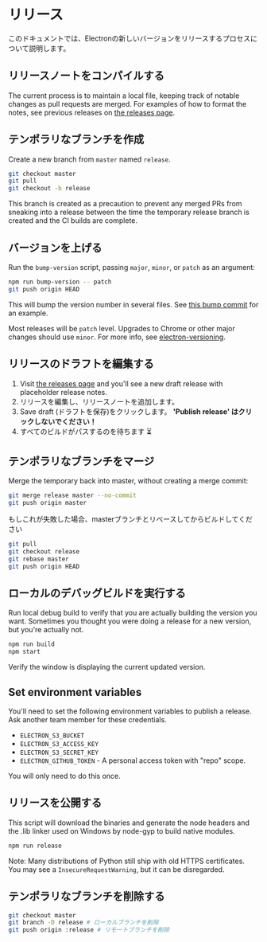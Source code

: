 # リリース

このドキュメントでは、Electronの新しいバージョンをリリースするプロセスについて説明します。

## リリースノートをコンパイルする

The current process is to maintain a local file, keeping track of notable changes as pull requests are merged. For examples of how to format the notes, see previous releases on [the releases page](https://github.com/electron/electron/releases).

## テンポラリなブランチを作成

Create a new branch from `master` named `release`.

```sh
git checkout master
git pull
git checkout -b release
```

This branch is created as a precaution to prevent any merged PRs from sneaking into a release between the time the temporary release branch is created and the CI builds are complete.

## バージョンを上げる

Run the `bump-version` script, passing `major`, `minor`, or `patch` as an argument:

```sh
npm run bump-version -- patch
git push origin HEAD
```

This will bump the version number in several files. See [this bump commit](https://github.com/electron/electron/commit/78ec1b8f89b3886b856377a1756a51617bc33f5a) for an example.

Most releases will be `patch` level. Upgrades to Chrome or other major changes should use `minor`. For more info, see [electron-versioning](/docs/tutorial/electron-versioning.md).

## リリースのドラフトを編集する

1. Visit [the releases page](https://github.com/electron/electron/releases) and you'll see a new draft release with placeholder release notes.
2. リリースを編集し、リリースノートを追加します。
3. Save draft (ドラフトを保存)をクリックします。 **'Publish release' はクリックしないでください！**
4. すべてのビルドがパスするのを待ちます :hourglass_flowing_sand:

## テンポラリなブランチをマージ

Merge the temporary back into master, without creating a merge commit:

```sh
git merge release master --no-commit
git push origin master
```

もしこれが失敗した場合、masterブランチとリベースしてからビルドしてください

```sh
git pull
git checkout release
git rebase master
git push origin HEAD
```

## ローカルのデバッグビルドを実行する

Run local debug build to verify that you are actually building the version you want. Sometimes you thought you were doing a release for a new version, but you're actually not.

```sh
npm run build
npm start
```

Verify the window is displaying the current updated version.

## Set environment variables

You'll need to set the following environment variables to publish a release. Ask another team member for these credentials.

- `ELECTRON_S3_BUCKET`
- `ELECTRON_S3_ACCESS_KEY`
- `ELECTRON_S3_SECRET_KEY`
- `ELECTRON_GITHUB_TOKEN` - A personal access token with "repo" scope.

You will only need to do this once.

## リリースを公開する

This script will download the binaries and generate the node headers and the .lib linker used on Windows by node-gyp to build native modules.

```sh
npm run release
```

Note: Many distributions of Python still ship with old HTTPS certificates. You may see a `InsecureRequestWarning`, but it can be disregarded.

## テンポラリなブランチを削除する

```sh
git checkout master
git branch -D release # ローカルブランチを削除
git push origin :release # リモートブランチを削除
```